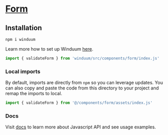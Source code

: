 # [Form](https://winduum.dev/docs/components/form.html)

## Installation
```shell
npm i winduum
```
Learn more how to set up Winduum [here](https://winduum.dev/docs/).

```js
import { validateForm } from 'winduum/src/components/form/index.js'
```

### Local imports
By default, imports are directly from `npm` so you can leverage updates.
You can also copy and paste the code from this directory to your project and remap the imports to local.

```js
import { validateForm } from '@/components/form/assets/index.js'
```

### Docs
Visit [docs](https://winduum.dev/docs/components/form.html) to learn more about Javascript API and see usage examples.
